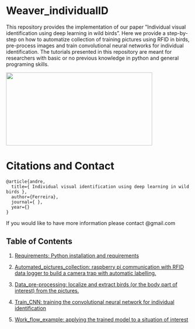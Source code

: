 # Weaver_individualID

This repository provides the implementation of our paper ”Individual visual identification using deep learning in wild birds”. Here we provide a step-by-step on how to automatize collection of training pictures using RFID in birds, pre-process images and train convolutional neural networks for individual identification. The tutorials presented in this repository are meant for researchers with basic or no previous knowledge in python and general programing skills.

<img src="https://github.com/AndreCFerreira/Weaver_individualID/blob/master/Images/procedure.png" width="400" height="200" />


# Citations and Contact

```
@article{andre,
  title={ Individual visual identification using deep learning in wild birds },
  author={Ferreira},
  journal={ },
  year={}
}
```

If you would like to have more information please contact @gmail.com

## Table of Contents
1)	  [Requirements: Python installation and requirements]( https://github.com/AndreCFerreira/Weaver_individualID/tree/master/Requirements)

2)	 [Automated_pictures_collection: raspberry pi communication with RFID data logger to build a camera trap with automatic labelling.](https://github.com/AndreCFerreira/Weaver_individualID/tree/master/Automated_pictures_collection)


3)	[Data_pre-processing: localize and extract birds (or the body part of interest) from the pictures.](https://github.com/AndreCFerreira/Weaver_individualID/tree/master/Data_pre-processing)

4)	[Train_CNN: training the convolutional neural network for individual identification](https://github.com/AndreCFerreira/Weaver_individualID/tree/master/Train_CNN)

5)	[Work_flow_example: applying the trained model to a situation of interest](https://github.com/AndreCFerreira/Weaver_individualID/tree/master/Work_flow_example)


